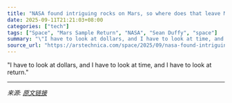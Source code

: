 ```yaml
---
title: "NASA found intriguing rocks on Mars, so where does that leave Mars Sample Return?"
date: 2025-09-11T21:21:03+08:00
categories: ["tech"]
tags: ["Space", "Mars Sample Return", "NASA", "Sean Duffy", "space"]
summary: "\"I have to look at dollars, and I have to look at time, and I have to look at return.\""
source_url: "https://arstechnica.com/space/2025/09/nasa-found-intriguing-rocks-on-mars-so-where-does-that-leave-mars-sample-return/"
---
```


"I have to look at dollars, and I have to look at time, and I have to look at return."

---

*来源: [原文链接](https://arstechnica.com/space/2025/09/nasa-found-intriguing-rocks-on-mars-so-where-does-that-leave-mars-sample-return/)*
